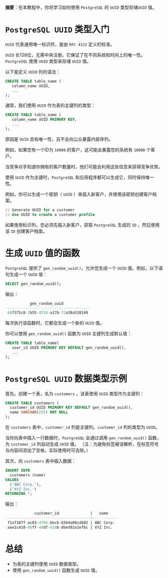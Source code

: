 **摘要**：在本教程中，你将学习如何使用 `PostgreSQL` 的 `UUID` 类型存储`UUID` 值。

# `PostgreSQL UUID` 类型入门

`UUID` 代表通用唯一标识符，是由 `RFC 4122` 定义的标准。

`UUID` 长128位，无需中央注册。它保证了在不同系统和时间上的唯一性。`PostgreSQL` 使用 `UUID` 类型来存储 `UUID` 值。

以下是定义 `UUID` 列的语法：

```sql
CREATE TABLE table_name (
   column_name UUID,
   ...
);
```

通常，我们使用 `UUID` 作为表的主键列的类型：

```sql
CREATE TABLE table_name (
   column_name UUID PRIMARY KEY,
   ...
);
```

原因是 `UUID` 具有唯一性，且不会向公众暴露内部序列。

例如，如果您有一个ID为 `10000` 的客户，这可能会暴露您的系统有 `10000` 个客户。

当竞争对手知道你拥有的客户数量时，他们可能会利用这些信息来获得竞争优势。

使用 `UUID` 作为主键时，`PostgreSQL` 和应用程序都可以生成它，同时保持唯一性。

例如，你可以生成一个密钥（ `UUID` ）来插入新客户，并使用该密钥创建客户档案。

```sql
// Generate UUID for a customer
// Use UUID to create a customer profile
```

如果使用标识列，您必须先插入新客户，获取 `PostgreSQL` 生成的 `ID` ，然后使用该 `ID` 创建客户档案。

# 生成 `UUID` 值的函数

`PostgreSQL` 提供了 `gen_random_uuid()`，允许您生成一个 `UUID` 值。例如，以下语句生成一个 `UUID` 值：

```sql
SELECT gen_random_uuid();
```

输出：

```sql
           gen_random_uuid
--------------------------------------
 68f375c8-1b55-4558-a176-72a38a520149
```

每次执行该函数时，它都会生成一个新的 `UUID` 值。

你可以使用 `gen_random_uuid()` 函数为 `UUID` 主键列生成默认值：

```sql
CREATE TABLE table_name(
   user_id UUID PRIMARY KEY DEFAULT gen_random_uuid(),
   ...
);
```

# `PostgreSQL UUID` 数据类型示例

首先，创建一个表，名为 `customers` ，该表使用 `UUID` 类型作为主键列：

```sql
CREATE TABLE customers (
  customer_id UUID PRIMARY KEY DEFAULT gen_random_uuid(),
  name VARCHAR(255) NOT NULL
);
```

在 `customers` 表中，`customer_id` 列是主键列。`customer_id` 列的类型为 `UUID`。

当你向表中插入一行数据时，`PostgreSQL` 会通过调用 `gen_random_uuid()` 函数，为 `customer_id` 列自动生成 `UUID` 值。 （注：为避免标签被误解析，在标签符号与内容间添加了空格，实际使用时可去除。）

其次，向 `customers` 表中插入数据：

```sql
INSERT INTO
  customers (name)
VALUES
  ('ABC Corp.'),
  ('XYZ Inc.') 
RETURNING *;
```

输出：

```sql
             customer_id              |   name
--------------------------------------+-----------
 f1af387f-ac03-4784-bbcb-b564a88cd682 | ABC Corp.
 aae1c410-06ff-48df-818b-dbed92a1efbc | XYZ Inc.
```

# 总结

- 为表的主键列使用 `UUID` 数据类型。
- 使用 `gen_random_uuid()` 函数生成 `UUID` 值。
